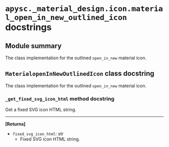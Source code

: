 # `apysc._material_design.icon.material_open_in_new_outlined_icon` docstrings

## Module summary

The class implementation for the outlined `open_in_new` material icon.

## `MaterialopenInNewOutlinedIcon` class docstring

The class implementation for the outlined `open_in_new` material icon.

### `_get_fixed_svg_icon_html` method docstring

Get a fixed SVG icon HTML string.<hr>

**[Returns]**

- `fixed_svg_icon_html`: str
  - Fixed SVG icon HTML string.